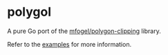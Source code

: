 # polygol

A pure Go port of the [mfogel/polygon-clipping](https://github.com/mfogel/polygon-clipping) library.

Refer to the [examples](https://github.com/engelsjk/polygol/tree/main/examples) for more information.


